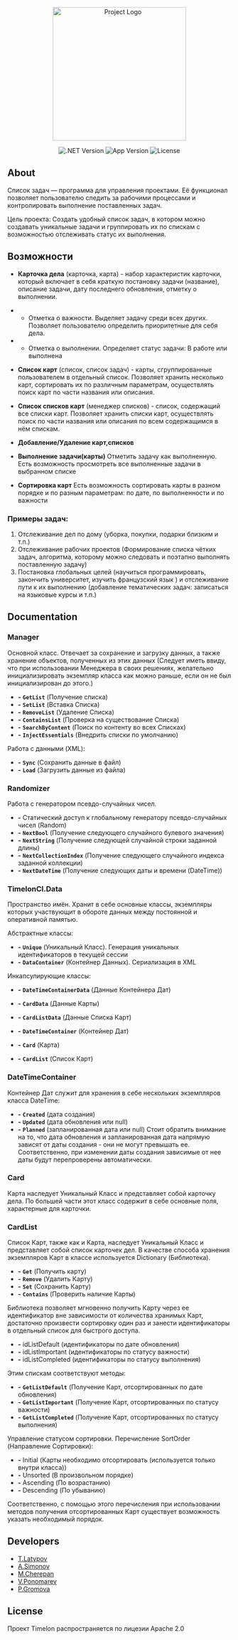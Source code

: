 <p align="center">
      <img src="https://i.ibb.co/x3CzVNG/2022-12-12-222112235.png" alt="Project Logo" width="300">
</p>

<p align="center">
   <img src="https://img.shields.io/badge/.NET%20ver-4.7.2-informational" alt=".NET Version">
   <img src="https://img.shields.io/badge/App%20ver-1.0-blueviolet" alt="App Version">
   <img src="https://img.shields.io/badge/license-Apache%202.0-green" alt="License">
</p>

## About
Список задач — программа для управления проектами. Её функционал позволяет пользователю следить за рабочими процессами и контролировать выполнение поставленных задач. 

Цель проекта: Создать удобный список задач, в котором можно создавать уникальные задачи и группировать их по  спискам с возможностью отслеживать статус их выполнения. 

## Возможности

- **Карточка дела** (карточка, карта) - набор характеристик карточки, который включает в себя краткую постановку задачи (название), описание задачи, дату последнего обновления, отметку о выполнении.
- - Отметка о важности. Выделяет задачу среди всех других. Позволяет пользователю определить приоритетные для себя дела.
- - Отметка о выполнении. Определяет статус задачи: В работе или выполнена

- **Список карт** (список, список задач) - карты, сгруппированные пользователем в отдельный список. Позволяет хранить несколько карт, сортировать их по различным параметрам, осуществлять поиск карт по части названия или описания.

- **Список списков карт** (менеджер списков) - список, содержащий все списки карт. Позволяет хранить списки карт, осуществлять поиск по части названия или описания по всем содержащимся в нём спискам.

- **Добавление/Удаление карт,списков**

- **Выполнение задачи(карты)** Отметить задачу как выполненную. Есть возможность просмотреть все выполненные задачи в выбранном списке

- **Сортировка карт** Есть возможность сортировать карты в разном порядке и по разным параметрам: по дате, по выполненности и по важности

### Примеры задач:

1. Отслеживание дел по дому (уборка, покупки, подарки близким и т.п.)
2. Отслеживание рабочих проектов (Формирование списка чётких задач, алгоритма, которому можно следовать и поэтапно выполнять поставленную задачу)
3. Постановка глобальных целей (научиться программировать, закончить университет, изучить французский язык ) и отслеживание пути к их выполнению (добавление тематических задач: записаться на языковые курсы и т.п.)


## Documentation
### Manager
Основной класс. Отвечает за сохранение и загрузку данных, а также хранение объектов, полученных из этих данных (Следует иметь ввиду, что при использовании Менеджера в своих решениях, желательно инициализировать экземпляр класса как можно раньше, если он не был инициализирован до этого.)

- **-** **`GetList`** (Получение списка)
- **-** **`SetList`** (Вставка Списка)
- **-** **`RemoveList`** (Удаление Списка)
- **-** **`ContainsList`** (Проверка на существование Списка)
- **-** **`SearchByContent`** (Поиск по контенту во всех Списках)
- **-** **`InjectEssentials`** (Внедрить списки по умолчанию)

Работа с данными (XML):
- **-** **`Sync`** (Сохранить данные в файл)
- **-** **`Load`** (Загрузить данные из файла)

### Randomizer
Работа с генератором псевдо-случайных чисел. 
- **-** Статический доступ к глобальному генератору псевдо-случайных чисел (Random)
- **-** **`NextBool`**  (Получение следующего случайного булевого значения)
- **-** **`NextString`**  (Получение следующей случайной строки заданной длины)
- **-** **`NextCollectionIndex`**  (Получение следующего случайного индекса заданной коллекции)
- **-** **`NextDateTime`**  (Получение следующих даты и времени (DateTime))

### TimelonCl.Data
Пространство имён. Хранит в себе основные классы, экземпляры которых участвующит в обороте данных между постоянной и оперативной памятью.

Абстрактные классы:
- **-** **`Unique`** (Уникальный Класс). Генерация уникальных идентификаторов в текущей сессии
- **-** **`DataContainer`** (Контейнер Данных). Сериализация в XML

Инкапсулирующие классы:
- **-** **`DateTimeContainerData`** (Данные Контейнера Дат)
- **-** **`CardData`** (Данные Карты)
- **-** **`CardListData`** (Данные Списка Карт)

- **-** **`DateTimeContainer`** (Контейнер Дат)
- **-** **`Card`** (Карта)
- **-** **`CardList`** (Список Карт)

### DateTimeContainer
Контейнер Дат служит для хранения в себе нескольких экземпляров класса DateTime:

- **-** **`Created`** (дата создания)
- **-** **`Updated`** (дата обновления или null)
- **-** **`Planned`** (запланированная дата или null)
Стоит обратить внимание на то, что дата обновления и запланированная дата 
напрямую зависят от даты создания - они не могут превышать ее. 
Соответственно, при изменении даты создания зависимые от нее даты будут перепроверены автоматически.

### Card
Карта наследует Уникальный Класс и представляет собой карточку дела. По большей части этот класс
содержит в себе основные поля, характерные для карточки.

### CardList

Список Карт, также как и Карта, наследует Уникальный Класс и представляет собой список карточек
дел. В качестве способа хранения экземпляров Карт в классе используется Dictionary (Библиотека).

- **-** **`Get`** (Получить карту)
- **-** **`Remove`** (Удалить Карту)
- **-** **`Set`** (Сохранить Карту)
- **-** **`Contains`** (Проверить наличие Карты)

Библиотека позволяет мгновенно получить Карту через ее идентификатор вне
зависимости от количества хранимых Карт, достаточно произвести сортировку один раз и занести
идентификаторы в отдельный список для быстрого доступа.
- **-** idListDefault (идентификаторы по дате обновления)
- **-** idListImportant (идентификаторы по статусу важности)
- **-** idListCompleted (идентификаторы по статусу выполнения)

Этим спискам соответствуют методы:
- **-** **`GetListDefault`** (Получение Карт, отсортированных по дате обновления)
- **-** **`GetListImportant`** (Получение Карт, отсортированных по статусу важности)
- **-** **`GetListCompleted`** (Получение Карт, отсортированных по статусу выполнения)

Управление статусом сортировки. Перечисление SortOrder
(Направление Сортировки):

- **-** Initial (Карты необходимо отсортировать (используется только внутри класса))
- **-** Unsorted (В произвольном порядке)
- **-** Ascending (По возрастанию)
- **-** Descending (По убыванию)

Соответственно, с помощью этого перечисления при использовании методов получения отсортированных
Карт существует возможность указать необходимый порядок.

## Developers

- [T.Latypov](https://github.com/N0tilT)
- [A.Simonov](https://github.com/dubstepTractor)
- [M.Cherepan](https://github.com/PolShestogo)
- [V.Ponomarev](https://github.com/vadimyt)
- [P.Gromova](https://github.com/jowlly)

## License
Проект Timelon распространяется по лицезии Apache 2.0
